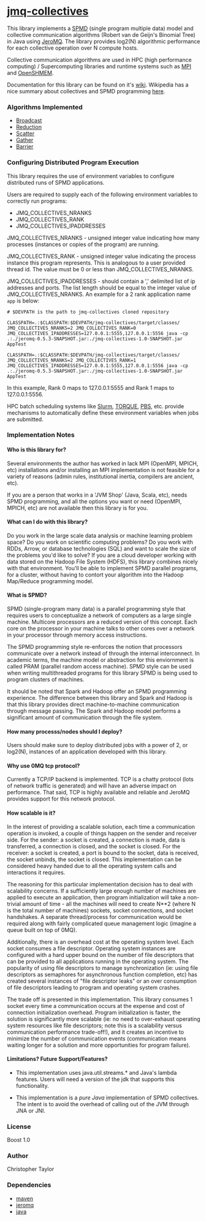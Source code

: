 <!-- Copyright (c) 2021 Christopher Taylor                                          -->
<!--                                                                                -->
<!--   Distributed under the Boost Software License, Version 1.0. (See accompanying -->
<!--   file LICENSE_1_0.txt or copy at http://www.boost.org/LICENSE_1_0.txt)        -->

# [jmq-collectives](https://github.com/ct-clmsn/jmq-collectives)

This library implements a [SPMD](https://en.m.wikipedia.org/wiki/SPMD) (single program
multiple data) model and collective communication algorithms (Robert van de Geijn's
Binomial Tree) in Java using [JeroMQ](https://github.com/zeromq/jeromq). The library provides log2(N)
algorithmic performance for each collective operation over N compute hosts.

Collective communication algorithms are used in HPC (high performance computing) / Supercomputing
libraries and runtime systems such as [MPI](https://www.open-mpi.org) and [OpenSHMEM](http://openshmem.org).

Documentation for this library can be found on it's [wiki](https://github.com/ct-clmsn/jmq-collectives/wiki).
Wikipedia has a nice summary about collectives and SPMD programming [here](https://en.wikipedia.org/wiki/Collective_operation).

### Algorithms Implemented

* [Broadcast](https://en.wikipedia.org/wiki/Broadcast_(parallel_pattern))
* [Reduction](https://en.wikipedia.org/wiki/Broadcast_(parallel_pattern))
* [Scatter](https://en.wikipedia.org/wiki/Collective_operation#Scatter_[9])
* [Gather](https://en.wikipedia.org/wiki/Collective_operation#Gather_[8])
* [Barrier](https://en.wikipedia.org/wiki/Barrier_(computer_science))

### Configuring Distributed Program Execution

This library requires the use of environment variables
to configure distributed runs of SPMD applications.

Users are required to supply each of the following environment
variables to correctly run programs:

* JMQ_COLLECTIVES_NRANKS
* JMQ_COLLECTIVES_RANK
* JMQ_COLLECTIVES_IPADDRESSES

JMQ_COLLECTIVES_NRANKS - unsigned integer value indicating
how many processes (instances or copies of the program)
are running.

JMQ_COLLECTIVES_RANK - unsigned integer value indicating
the process instance this program represents. This is
analogous to a user provided thread id. The value must
be 0 or less than JMQ_COLLECTIVES_NRANKS.

JMQ_COLLECTIVES_IPADDRESSES - should contain a ',' delimited
list of ip addresses and ports. The list length should be
equal to the integer value of JMQ_COLLECTIVES_NRANKS. An
example for a 2 rank application name `app` is below:

```
# $DEVPATH is the path to jmq-collectives cloned repository

CLASSPATH=.:$CLASSPATH:$DEVPATH/jmq-collectives/target/classes/ JMQ_COLLECTIVES_NRANKS=2 JMQ_COLLECTIVES_RANK=0 JMQ_COLLECTIVES_IPADDRESSES=127.0.0.1:5555,127.0.0.1:5556 java -cp .:./jeromq-0.5.3-SNAPSHOT.jar:./jmq-collectives-1.0-SNAPSHOT.jar AppTest

CLASSPATH=.:$CLASSPATH:$DEVPATH/jmq-collectives/target/classes/ JMQ_COLLECTIVES_NRANKS=2 JMQ_COLLECTIVES_RANK=1 JMQ_COLLECTIVES_IPADDRESSES=127.0.0.1:5555,127.0.0.1:5556 java -cp .:./jeromq-0.5.3-SNAPSHOT.jar:./jmq-collectives-1.0-SNAPSHOT.jar AppTest
```

In this example, Rank 0 maps to 127.0.0.1:5555 and Rank 1
maps to 127.0.0.1:5556.

HPC batch scheduling systems like [Slurm](https://en.m.wikipedia.org/wiki/Slurm_Workload_Manager),
[TORQUE](https://en.m.wikipedia.org/wiki/TORQUE), [PBS](https://en.wikipedia.org/wiki/Portable_Batch_System),
etc. provide mechanisms to automatically define these
environment variables when jobs are submitted.

### Implementation Notes


#### Who is this library for?

Several environments the author has worked in lack MPI (OpenMPI,
MPICH, etc) installations and/or installing an MPI implementation
is not feasible for a variety of reasons (admin rules, institutional
inertia, compilers are ancient, etc).

If you are a person that works in a 'JVM Shop' (Java, Scala, etc),
needs SPMD programming, and all the options you want or need
(OpenMPI, MPICH, etc) are not available then this library is for
you.

#### What can I do with this library?

Do you work in the large scale data analysis or machine learning
problem space? Do you work on scientific computing problems? Do
you work with RDDs, Arrow, or database technologies (SQL) and want
to scale the size of the problems you'd like to solve? If you are
a cloud developer working with data stored on the Hadoop File System
(HDFS), this library combines nicely with that environment. You'll
be able to implement SPMD parallel programs, for a cluster, without
having to contort your algorithm into the Hadoop Map/Reduce programming
model.

#### What is SPMD?

SPMD (single-program many data) is a parallel programming style that
requires users to conceptualize a network of computers as a large
single machine. Multicore processors are a reduced version of this
concept. Each core on the processor in your machine talks to other
cores over a network in your processor through memory access instructions.

The SPMD programming style re-enforces the notion that processors
communicate over a network instead of through the internal
interconnect. In academic terms, the machine model or
abstraction for this enviornment is called PRAM (parallel random
access machine). SPMD style can be used when writing multithreaded
programs for this library SPMD is being used to program clusters
of machines.

It should be noted that Spark and Hadoop offer an SPMD programming
experience. The difference between this library and Spark and Hadoop
is that this library provides direct machine-to-machine communication
through message passing. The Spark and Hadoop model performs a significant
amount of communication through the file system.

#### How many processs/nodes should I deploy?

Users should make sure to deploy distributed jobs with a power of 2,
or log2(N), instances of an application developed with this library.

#### Why use 0MQ tcp protocol?

Currently a TCP/IP backend is implemented. TCP is a chatty protocol
(lots of network traffic is generated) and will have an adverse impact
on performance. That said, TCP is highly available and reliable and
JeroMQ provides support for this network protocol.

#### How scalable is it?

In the interest of providing a scalable solution, each time a communication
operation is invoked, a couple of things happen on the sender and receiver
side. For the sender: a socket is created, a connection is made, data is
transferred, a connection is closed, and the socket is closed. For the
receiver: a socket is created, a port is bound to the socket, data is
received, the socket unbinds, the socket is closed. This implementation
can be considered heavy handed due to all the operating system calls and
interactions it requires.

The reasoning for this particular implementation decision has to deal with
scalability concerns. If a sufficiently large enough number of machines are
applied to execute an application, then program initialization will take a
non-trivial amount of time - all the machines will need to create N**2
(where N is the total number of machines) sockets, socket connections, and
socket handshakes. A separate thread/process for communication would be
required along with fairly complicated queue management logic (imagine a queue
built on top of 0MQ).

Additionally, there is an overhead cost at the operating system level. Each
socket consumes a file descriptor. Operating system instances are configured
with a hard upper bound on the number of file descriptors that can be provided
to all applications running in the operating system. The popularity of using
file descriptors to manage synchronization (ie: using file descriptors as
semaphores for asynchronous function completion, etc) has created several
instances of "file descriptor leaks" or an over consumption of file descriptors
leading to program and operating system crashes.

The trade off is presented in this implementation. This library consumes 1
socket every time a communication occurs at the expense and cost of connection
initialization overhead. Program initialization is faster, the solution is
significantly more scalable (ie: no need to over-exhaust operating system
resources like file descriptors; note this is a scalability versus communication
performance trade-off!), and it creates an incentive to minimize the number of
communication events (communication means waiting longer for a solution and more
opportunities for program failure).

#### Limitations? Future Support/Features?

* This implementation uses java.util.streams.* and Java's lambda features.
Users will need a version of the jdk that supports this functionality.

* This implementation is a *pure Java* implementation of SPMD collectives.
The intent is to avoid the overhead of calling out of the JVM through JNA
or JNI.

### License

Boost 1.0

### Author

Christopher Taylor

### Dependencies

* [maven](https://maven.apache.org/index.html)
* [jeromq](https://github.com/zeromq/jeromq)
* [java](https://openjdk.java.net/)
